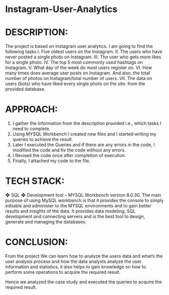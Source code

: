 # Instagram-User-Analytics
# DESCRIPTION: 
The project is based on Instagram user analytics. I am going to find the following 
tasks 
I. Five oldest users on the Instagram.
II. The users who have never posted a single photo on Instagram.
III. The user who gets more likes for a single photo.
IV. The top 5 most commonly used hashtags on Instagram.
V. What day of the week do most users register on.
VI. How many times does average user posts on Instagram. And also, the total 
number of photos on Instagram/total number of users.
VII. The data on users (bots) who have liked every single photo on the site.
from the provided database.

# APPROACH:
1) I gather the information from the description provided i.e., which tasks I 
 need to complete.
2) Using MYSQL Workbench I created new files and I started writing my queries to 
achieve the result.
3) Later I executed the Queries and if there are any errors in the code, I modified 
the code and fix the code without any errors.
4) I Revised the code once after completion of execution.
5) Finally, I attached my code to the file.

# TECH STACK:
❖ SQL
❖ Development tool – MYSQL Workbench version 8.0.30.
The main purpose of using MySQL workbench is that it provides the console to 
simply editable and administer to the MYSQL environments and to gain better 
results and insights of the data. It provides data modeling, SQL development and 
connecting servers and is the best tool to design, generate and managing the 
databases.

# CONCLUSION:
From the project We can learn how to analyze the users data and what’s the user 
analysis process and how the data analysts analyze the user information and 
statistics, it also helps to gain knowledge on how to perform some operations to acquire the 
required result.

Hence we analyzed the case study and executed the queries to acquire the required result.
